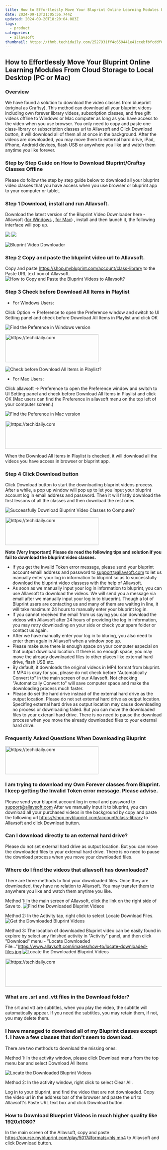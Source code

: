 ```yaml
---
title: How to Effortlessly Move Your Bluprint Online Learning Modules From Cloud Storage to Local Desktop (PC or Mac)
date: 2024-09-13T21:05:56.744Z
updated: 2024-09-20T18:20:04.083Z
tags:
  - product
categories:
  - allavsoft
thumbnail: https://thmb.techidaily.com/2527931ff4c659441e41ccebfbfcddf054977d94a39490ac9b4d8ff28e70d8e5.jfif
---
```


## How to Effortlessly Move Your Bluprint Online Learning Modules From Cloud Storage to Local Desktop (PC or Mac)

### Overview

We have found a solution to download the video classes from blueprint (original as Craftsy). This method can download all your bluprint videos including own forever library videos, subscription classes, and free gift videos offline to Windows or Mac computer as long as you have access to the video when you use browser. You only need to copy and paste one class-library or subscription classes url to Allavsoft and Click Download button, it will download all of them all at once in the background. After the videos are downloaded, you may move them to external hard drive, iPad, iPhone, Android devices, flash USB or anywhere you like and watch them anytime you like forever.

### Step by Step Guide on How to Download Bluprint/Craftsy Classes Offline

Please do follow the step by step guide below to download all your bluprint video classes that you have access when you use browser or bluprint app to your computer or tablet.

### Step 1 Download, install and run Allavsoft.

Download the latest version of the Bluprint Video Downloader here - Allavsoft ([for Windows](https://tools.techidaily.com/allavsoft/products/) , [for Mac](https://tools.techidaily.com/allavsoft/products/)) , install and then launch it, the following interface will pop up.

[![](https://www.allavsoft.com/how-to/../images/how-to/free-download-win.jpg)](https://tools.techidaily.com/allavsoft/products/) [![](https://www.allavsoft.com/how-to/../images/how-to/free-download-mac.jpg)](https://tools.techidaily.com/allavsoft/products/)

![Bluprint Video Downloader](https://www.allavsoft.com/how-to/../images/allavsoft/screen-shot-600.jpg)

### Step 2 Copy and paste the bluprint video url to Allavsoft.

Copy and paste <https://shop.mybluprint.com/account/class-library> to the Paste URL text box of Allavsoft. ![How to Copy and Paste the Bluprint Videos to Allavsoft?](https://www.allavsoft.com/how-to/../images/how-to/download-bluprint-classes/copy-paste-bluprint-video-url-to-allavsoft.jpg)

### Step 3 Check before Download All Items in Playlist

* For Windows Users:

Click Option -> Preference to open the Preference window and switch to UI Setting panel and check before Download All Items in Playlist and click OK

![Find the Peference in Windows version](https://www.allavsoft.com/how-to/../images/how-to/windows-option-preference.jpg)

<!-- affiliate ads begin -->
<a href="https://aligracehair.sjv.io/c/5597632/2027162/19272" target="_top" id="2027162">
  <img src="//a.impactradius-go.com/display-ad/19272-2027162" border="0" alt="https://techidaily.com" width="300" height="90"/>
</a>
<img height="0" width="0" src="https://aligracehair.sjv.io/i/5597632/2027162/19272" style="position:absolute;visibility:hidden;" border="0" />
<!-- affiliate ads end -->

![Check before Download All Items in Playlist?](https://www.allavsoft.com/how-to/../images/how-to/download-all-items-in-playlist.jpg)

* For Mac Users:

Click allavsoft -> Preference to open the Preference window and switch to UI Setting panel and check before Download All Items in Playlist and click OK (Mac users can find the Preference in allavsoft menu on the top left of your computer screen.)

![Find the Peference in Mac version](https://www.allavsoft.com/how-to/../images/how-to/mac-preferences-ui-setting.jpg)

<!-- affiliate ads begin -->
<a href="https://ephamedtechinc.pxf.io/c/5597632/2137201/26400" target="_top" id="2137201">
  <img src="//a.impactradius-go.com/display-ad/26400-2137201" border="0" alt="https://techidaily.com" width="728" height="90"/>
</a>
<img height="0" width="0" src="https://ephamedtechinc.pxf.io/i/5597632/2137201/26400" style="position:absolute;visibility:hidden;" border="0" />
<!-- affiliate ads end -->

When the Download All Items in Playlist is checked, it will download all the videos you have access in browser or bluprint app.

### Step 4 Click Download button

Click Download button to start the downloading bluprint videos process. After a while, a pop up window will pop up to let you input your bluprint account log in email address and password. Then it will firstly download the first lessons of all the classes and then download the rest ones.

![Successfully Download Bluprint Video Classes to Computer?](https://www.allavsoft.com/how-to/../images/how-to/download-bluprint-classes/download-bluprint-videos-success.jpg)

<!-- affiliate ads begin -->
<a href="https://aligracehair.sjv.io/c/5597632/1902304/19272" target="_top" id="1902304">
  <img src="//a.impactradius-go.com/display-ad/19272-1902304" border="0" alt="https://techidaily.com" width="300" height="90"/>
</a>
<img height="0" width="0" src="https://aligracehair.sjv.io/i/5597632/1902304/19272" style="position:absolute;visibility:hidden;" border="0" />
<!-- affiliate ads end -->

**Note (Very Important) Please do read the following tips and solution if you fail to download the bluprint video classes.**

* If you get the Invalid Token error message, please send your bluprint account emaill address and password to support@allavsoft.com to let us manually enter your log in information to bluprint so as to successfully download the bluprint video classess with the help of Allavsoft.
* As soon as we manually input your log in information to bluprint, you can use Allavsoft to download the videos. We will send you a message via email after we manually input your log in to blueprint. Though a lot of Bluprint users are contacting us and many of them are waiting in line, it will take maximum 24 hours to manually enter your bluprint log in.
* If you cannot received the email from us saying you can download the videos with Allavsoft after 24 hours of providing the log in information, you may retry downloading on your side or check your spam folder or contact us again.
* After we have manually enter your log in to bluring, you also need to enter them again in Allavsoft when a window pop up.
* Please make sure there is enough space on your computer especial on that output download location. If there is no enough space, you may move the already downloaded files to other places like external hard drive, flash USB etc.
* By default, it downloads the original videos in MP4 format from bluprint. If MP4 is okay for you, please do not check before "Automatically Convert to" in the main screen of our Allavsoft. Not checking "Automatically Convert to" will save computer space and make the downloading process much faster.
* Please do set the hard drive instead of the external hard drive as the output location. Please do not set external hard drive as output location. Specifing external hard drive as output location may cause downloading no process or downloading failed. But you can move the downloaded files to your exteranl hard drive. There is no need to pause the download process when you move the already downloaded files to your external hard drive.

### **Frequently Asked Questions When Downloading Bluprint**

<!-- affiliate ads begin -->
<a href="https://laganoo.pxf.io/c/5597632/1528700/16446" target="_top" id="1528700">
  <img src="//a.impactradius-go.com/display-ad/16446-1528700" border="0" alt="https://techidaily.com" width="300" height="90"/>
</a>
<img height="0" width="0" src="https://laganoo.pxf.io/i/5597632/1528700/16446" style="position:absolute;visibility:hidden;" border="0" />
<!-- affiliate ads end -->

### I am trying to download my Own Forever classes from Bluprint. I keep getting the Invalid Token error message. Please advise.

Please send your bluprint account log in email and password to support@allavsoft.com After we manually input it to bluprint, you can download all your purchased videos in the background by copy and paste the following url <https://shop.mybluprint.com/account/class-library> to Allavsoft and click Download button.

### Can I download directly to an external hard drive?

Please do not set external hard drive as output location. But you can move the downloaded files to your external hard drive. There is no need to pause the download process when you move your downloaded files.

### Where do I find the videos that allavsoft has downloaded?

There are three methods to find your downloaded files. Once they are downloaded, they have no relation to Allavsoft. You may transfer them to anywhere you like and watch them anytime you like.

Method 1: In the main screen of Allavsoft, click the link on the right side of Save to. ![Find the Downloaded Bluprint Videos](https://www.allavsoft.com/how-to/../images/how-to/save-to-link.jpg)

Method 2: In the Activity tap, right click to select Locate Download Files. ![Get the Downloaded Bluprint Videos](https://www.allavsoft.com/how-to/../images/how-to/download-bluprint-classes/right-click.jpg)

Method 3: The location of downloaded Bluprint video can be easily found in explore by select any finished activity in "Activity" panel, and then click "Download" menu - "Locate Downloaded File..."<https://www.allavsoft.com/images/how-to/locate-downloaded-files.jpg> ![Locate the Downloaded Bluprint Videos](https://www.allavsoft.com/how-to/../images/how-to/download-bluprint-classes/locate-downloaded-files.jpg)

<!-- affiliate ads begin -->
<a href="https://bluettius.sjv.io/c/5597632/2139115/17108" target="_top" id="2139115">
  <img src="//a.impactradius-go.com/display-ad/17108-2139115" border="0" alt="https://techidaily.com" width="728" height="90"/>
</a>
<img height="0" width="0" src="https://bluettius.sjv.io/i/5597632/2139115/17108" style="position:absolute;visibility:hidden;" border="0" />
<!-- affiliate ads end -->

### What are .srt and .vtt files in the Download folder?

The srt and vtt are subtitles, when you play the video, the subtitle will automatically appear. If you need the subtitles, you may retain them, if not, you may delete them.

### I have managed to download all of my Bluprint classes except 1\. I have a few classes that don't seem to download.

There are two methods to download the missing ones:

Method 1: In the activity window, please click Download menu from the top menu bar and select Download All Items

![Locate the Downloaded Bluprint Videos](https://www.allavsoft.com/how-to/../images/how-to/download-bluprint-classes/download-all-items.jpg)

Method 2: In the activity window, right click to select Clear All.

Log in to your bluprint, and find the video that are not downloaded. Copy the video url in the address bar of the browser and paste the url to Allavsoft's Paste URL text box and click Download button.

### How to Download Blueprint Videos in much higher quality like 1920x1080?

In the main screen of the Allavsoft, copy and paste <https://course.mybluprint.com/play/5017#formats=hls,mp4> to Allavsoft and click Download button.

<ins class="adsbygoogle"
     style="display:block"
     data-ad-format="autorelaxed"
     data-ad-client="ca-pub-7571918770474297"
     data-ad-slot="1223367746"></ins>

<ins class="adsbygoogle"
     style="display:block"
     data-ad-client="ca-pub-7571918770474297"
     data-ad-slot="8358498916"
     data-ad-format="auto"
     data-full-width-responsive="true"></ins>



